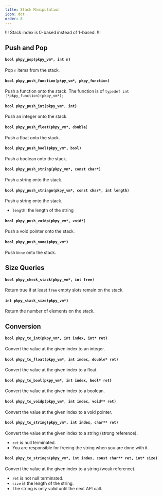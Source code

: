 ```yaml
---
title: Stack Manipulation
icon: dot
order: 8
---
```


!!!
Stack index is 0-based instead of 1-based.
!!!

## Push and Pop

#### `bool pkpy_pop(pkpy_vm*, int n)`

Pop `n` items from the stack.

#### `bool pkpy_push_function(pkpy_vm*, pkpy_function)`

Push a function onto the stack. The function is of `typedef int (*pkpy_function)(pkpy_vm*);`

#### `bool pkpy_push_int(pkpy_vm*, int)`

Push an integer onto the stack.

#### `bool pkpy_push_float(pkpy_vm*, double)`

Push a float onto the stack.

#### `bool pkpy_push_bool(pkpy_vm*, bool)`

Push a boolean onto the stack.

#### `bool pkpy_push_string(pkpy_vm*, const char*)`

Push a string onto the stack.

#### `bool pkpy_push_stringn(pkpy_vm*, const char*, int length)`

Push a string onto the stack.

+ `length`: the length of the string

#### `bool pkpy_push_voidp(pkpy_vm*, void*)`

Push a void pointer onto the stack.

#### `bool pkpy_push_none(pkpy_vm*)`

Push `None` onto the stack.

## Size Queries

#### `bool pkpy_check_stack(pkpy_vm*, int free)`

Return true if at least `free` empty slots remain on the stack.

#### `int pkpy_stack_size(pkpy_vm*)`

Return the number of elements on the stack.

## Conversion

#### `bool pkpy_to_int(pkpy_vm*, int index, int* ret)`

Convert the value at the given index to an integer.

#### `bool pkpy_to_float(pkpy_vm*, int index, double* ret)`

Convert the value at the given index to a float.

#### `bool pkpy_to_bool(pkpy_vm*, int index, bool* ret)`

Convert the value at the given index to a boolean.

#### `bool pkpy_to_voidp(pkpy_vm*, int index, void** ret)`

Convert the value at the given index to a void pointer.

#### `bool pkpy_to_string(pkpy_vm*, int index, char** ret)`

Convert the value at the given index to a string (strong reference).

+ `ret` is null terminated.
+ You are responsible for freeing the string when you are done with it.

#### `bool pkpy_to_stringn(pkpy_vm*, int index, const char** ret, int* size)`

Convert the value at the given index to a string (weak reference).

+ `ret` is not null terminated.
+ `size` is the length of the string.
+ The string is only valid until the next API call.

